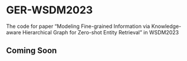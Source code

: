 # GER-WSDM2023
The code for paper “Modeling Fine-grained Information via Knowledge-aware Hierarchical Graph for Zero-shot Entity Retrieval” in WSDM2023


## Coming Soon
